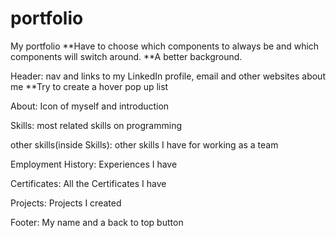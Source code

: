 # portfolio
 My portfolio
**Have to choose which components to always be and which components will switch around.
**A better background.

Header:
nav and links to my LinkedIn profile, email and other websites about me
**Try to create a hover pop up list

About:
Icon of myself and introduction

Skills:
most related skills on programming

other skills(inside Skills):
other skills I have for working as a team

Employment History:
Experiences I have

Certificates:
All the Certificates I have

Projects:
Projects I created

Footer:
My name and a back to top button
